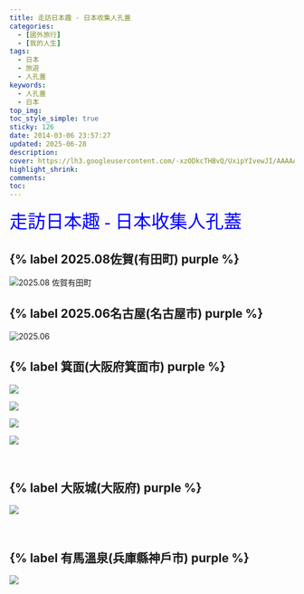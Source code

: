 ```yaml
---
title: 走訪日本趣 - 日本收集人孔蓋
categories:
  - [國外旅行]
  - [我的人生]
tags:
  - 日本
  - 旅遊
  - 人孔蓋
keywords:
  - 人孔蓋
  - 日本
top_img:
toc_style_simple: true
sticky: 126
date: 2014-03-06 23:57:27
updated: 2025-06-28
description:
cover: https://lh3.googleusercontent.com/-xzODkcTHBvQ/UxipYIvewJI/AAAAAAAASJQ/PW1ceoR4AuE/w1264-h844-no/2014-03-04+11.44.181095.jpg
highlight_shrink:
comments:
toc:
---
```


<!-- # 日本收集人孔蓋 -->

<font face="標楷體" color="blue" size="6px">走訪日本趣 - 日本收集人孔蓋</font>

## {% label 2025.08佐賀(有田町) purple %}

![2025.08 佐賀有田町](https://lh3.googleusercontent.com/pw/AP1GczNiJRQ_-qm6KgkkiTmxuVHG7XaoaaYzR_oE1uPpo_tbU8m9C3lufn-xWjFK_PyQrFmo8hxZFnV9WEOPUF8ggVQbhh6MAh1yd7fVIyUy6XX5_ZLc1kAn4Fq7yCXgQgzSGdKXo-IbNWqGW6lw_vd6aRs7qA=w1259-h1026-s-no-gm)

## {% label 2025.06名古屋(名古屋市) purple %}

![2025.06](https://lh3.googleusercontent.com/pw/AP1GczNyuBz1SaLVdko7RDG_3G-qnOe6VRCb-6M7pKV_y0OqMeJk2WVacA6PUvbmHIFy_KluO61_CdTy_xRRLA8P3chUyKsbz-sSd772nU1gwYae1TRVKVOdCckMZZI6UWCTplfwGpUdxzU1dBQ0n4KzdmE_PA=w1824-h1026-s-no-gm)

## {% label 箕面(大阪府箕面市) purple %}

![](https://lh4.googleusercontent.com/-98yMXJH1-DA/UxiovRT4RpI/AAAAAAAASJQ/CN4CisOxbZ8/w1125-h844-no/2014-03-03+16.38.481725.jpg)

![](https://lh3.googleusercontent.com/-1eUEbLVlPZg/Uxiox0eNcvI/AAAAAAAASJQ/hTjjBQl2ODU/w1264-h844-no/2014-03-03+17.18.020931.jpg)

![](https://lh4.googleusercontent.com/-9TbHTFs_uok/Uxio21IInFI/AAAAAAAASJQ/FyQzf4yQZNw/w1264-h844-no/2014-03-03+20.55.261051.jpg)

![](https://lh5.googleusercontent.com/-PEB4LCARSn4/UxipXaEF57I/AAAAAAAASJQ/KaUVumgEX5I/w1264-h844-no/2014-03-03+20.57.001053.jpg)

&nbsp;
  
## {% label 大阪城(大阪府) purple %}

![](https://lh3.googleusercontent.com/-xzODkcTHBvQ/UxipYIvewJI/AAAAAAAASJQ/PW1ceoR4AuE/w1264-h844-no/2014-03-04+11.44.181095.jpg)

&nbsp;

## {% label 有馬溫泉(兵庫縣神戶市) purple %}

![](https://lh4.googleusercontent.com/-dAGjhC8NcKI/UxipVESDe1I/AAAAAAAASJQ/mI8N8UaMKbM/w1125-h844-no/2014-03-04+15.07.021981.jpg)

&nbsp;
